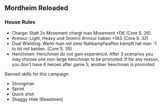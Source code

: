 ## Mordheim Reloaded

### House Rules

- Charge: Statt 2x Movement chargt man Movement +D6 (Core S. 26).
- Armour: Light, Heavy und Gromril Armour haben +1AS (Core S. 32)
- Dual Wielding: Wenn man mit zwei Nahkampfwaffen kämpft hat man -1 to hit mit beiden. (Core S. 35)
- Henchmen: Henchmen do not gain experience. After 3 scenarios you may choose one non-large henchman to be promoted. If for any reason, you don't have 6 heroes after game 5, another henchman is promoted 

Banned skills for this campaign:

- Strongman
- Sprint
- Quick shot
- Shaggy Hide (Beastmen)

